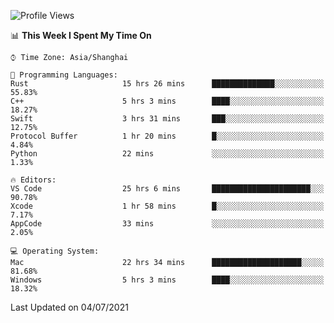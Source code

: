 <!--START_SECTION:waka-->
![Profile Views](http://img.shields.io/badge/Profile%20Views-0-blue)

📊 **This Week I Spent My Time On** 

```text
⌚︎ Time Zone: Asia/Shanghai

💬 Programming Languages: 
Rust                     15 hrs 26 mins      ██████████████░░░░░░░░░░░   55.83% 
C++                      5 hrs 3 mins        ████░░░░░░░░░░░░░░░░░░░░░   18.27% 
Swift                    3 hrs 31 mins       ███░░░░░░░░░░░░░░░░░░░░░░   12.75% 
Protocol Buffer          1 hr 20 mins        █░░░░░░░░░░░░░░░░░░░░░░░░   4.84% 
Python                   22 mins             ░░░░░░░░░░░░░░░░░░░░░░░░░   1.33%

🔥 Editors: 
VS Code                  25 hrs 6 mins       ██████████████████████░░░   90.78% 
Xcode                    1 hr 58 mins        █░░░░░░░░░░░░░░░░░░░░░░░░   7.17% 
AppCode                  33 mins             ░░░░░░░░░░░░░░░░░░░░░░░░░   2.05%

💻 Operating System: 
Mac                      22 hrs 34 mins      ████████████████████░░░░░   81.68% 
Windows                  5 hrs 3 mins        ████░░░░░░░░░░░░░░░░░░░░░   18.32%

```


 Last Updated on 04/07/2021
<!--END_SECTION:waka-->
